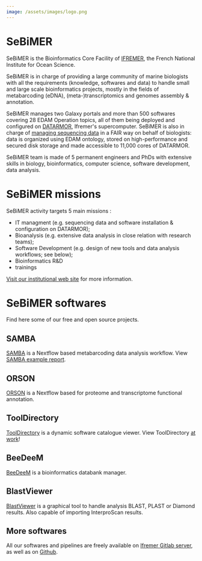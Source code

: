 ```yaml
---
image: /assets/images/logo.png
---
```

# SeBiMER 

SeBiMER is the Bioinformatics Core Facility of [IFREMER](https://en.ifremer.fr/), the French National Institute for Ocean Science. 

SeBiMER is in charge of providing a large community of marine biologists with all the requirements (knowledge, softwares and data) to handle small and large scale bioinformatics projects, mostly in the fields of metabarcoding (eDNA), (meta-)transcriptomics and genomes assembly & annotation.

SeBiMER manages two Galaxy portals and more than 500 softwares covering 28 EDAM Operation topics, all of them being deployed and configured on [DATARMOR](https://www.top500.org/site/50682), Ifremer's supercomputer. SeBiMER is also in charge of [managing sequencing data](https://sextant.ifremer.fr/Donnees/Catalogue#/search?fast=index&_content_type=json&from=1&to=30&sortBy=changeDate&sextantTheme=http:%2F%2Fwww.ifremer.fr%2Fthesaurus%2Fsextant%2Ftheme%239b5b4f5f-327a-4487-9ee8-ef204c0a0016) in a FAIR way on behalf of biologists: data is organized using EDAM ontology, stored on high-performance and secured disk storage and made accessible to 11,000 cores of DATARMOR.

SeBiMER team is made of 5 permanent engineers and PhDs with extensive skills in biology, bioinformatics, computer science, software development, data analysis.

# SeBiMER missions

SeBiMER activity targets 5 main missions : 
* IT managment (e.g. sequencing data and software installation & configuration on DATARMOR); 
* Bioanalysis (e.g. extensive data analysis in close relation with research teams); 
* Software Development (e.g. design of new tools and data analysis workflows; see below); 
* Bioinformatics R&D
* trainings

[Visit our institutional web site](https://sebimer.ifremer.fr) for more information.

# SeBiMER softwares

Find here some of our free and open source projects.

## SAMBA

[SAMBA](https://github.com/ifremer-bioinformatics/samba) is a Nextflow based metabarcoding data analysis workflow. View [SAMBA example report](./SAMBAExampleReport/SAMBA_report.html).

## ORSON

[ORSON](https://github.com/ifremer-bioinformatics/orson) is a Nextflow based for proteome and transcriptome functional annotation.

## ToolDirectory

[ToolDirectory](https://github.com/ifremer-bioinformatics/ToolDirectory) is a dynamic software catalogue viewer. View ToolDirectory [at work](./ToolDirectorySample)!

## BeeDeeM

[BeeDeeM](https://github.com/pgdurand/BeeDeeM) is a bioinformatics databank manager. 

## BlastViewer

[BlastViewer](https://github.com/pgdurand/BlastViewer) is a graphical tool to handle analysis BLAST, PLAST or Diamond results. Also capable of importing InterproScan results. 

## More softwares

All our softwares and pipelines are freely available on [Ifremer Gitlab server](https://gitlab.ifremer.fr/bioinfo), as well as on [Github](https://github.com/orgs/ifremer-bioinformatics/repositories).
